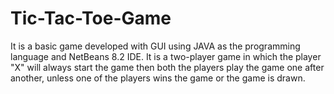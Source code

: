 # Tic-Tac-Toe-Game
It is a basic game developed with GUI using JAVA as the programming language and NetBeans 8.2 IDE. It is a two-player game in which the player "X" will always start the game then both the players play the game one after another, unless one of the players wins the game or the game is drawn.
